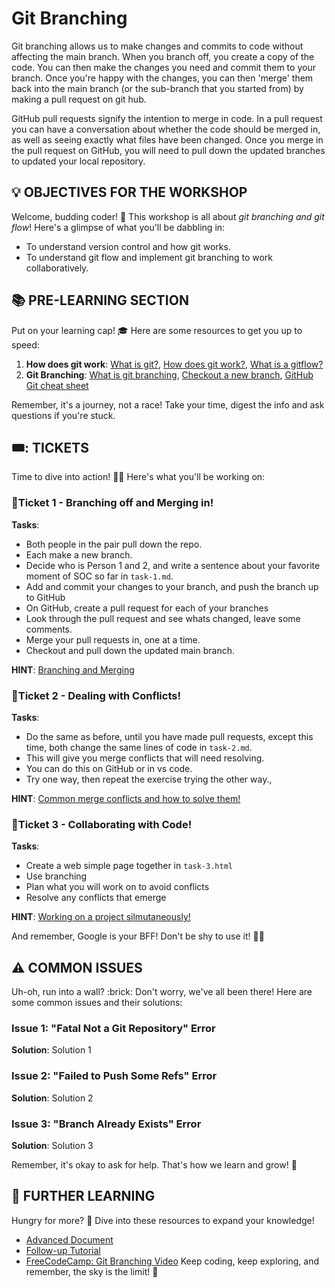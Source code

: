 # Git Branching

Git branching allows us to make changes and commits to code without affecting the main branch. When you branch off, you create a copy of the code. You can then make the changes you need and commit them to your branch. Once you're happy with the changes, you can then 'merge' them back into the main branch (or the sub-branch that you started from) by making a pull request on git hub.

GitHub pull requests signify the intention to merge in code. In a pull request you can have a conversation about whether the code should be merged in, as well as seeing exactly what files have been changed. Once you merge in the pull request on GitHub, you will need to pull down the updated branches to updated your local repository.

## :bulb: OBJECTIVES FOR THE WORKSHOP

Welcome, budding coder! :seedling: This workshop is all about *git branching and git flow*! Here's a glimpse of what you'll be dabbling in:

- To understand version control and how git works.
- To understand git flow and implement git branching to work collaboratively. 


## :books: PRE-LEARNING SECTION

Put on your learning cap! :mortar_board: Here are some resources to get you up to speed:

1. **How does git work**: [What is git?](https://www.w3schools.com/git/git_branch.asp?remote=github), [How does git work?](https://www.w3docs.com/learn-git/git-checkout.html#checking-out-new-branches-8), [What is a gitflow?](https://education.github.com/git-cheat-sheet-education.pdf) 
2. **Git Branching**: [What is git branching](https://www.w3schools.com/git/git_branch.asp?remote=github), [Checkout a new branch](https://www.w3docs.com/learn-git/git-checkout.html#checking-out-new-branches-8), [GitHub Git cheat sheet](https://education.github.com/git-cheat-sheet-education.pdf) 

Remember, it's a journey, not a race! Take your time, digest the info and ask questions if you're stuck.

## 🎟️: TICKETS 

Time to dive into action! :swimmer:‍♂️ Here's what you'll be working on:

### 🎫Ticket 1  - Branching off and Merging in!

**Tasks**: 

- Both people in the pair pull down the repo.
- Each make a new branch.
- Decide who is Person 1 and 2, and write a sentence about your favorite moment of SOC so far in `task-1.md`.
- Add and commit your changes to your branch, and push the branch up to GitHub
- On GitHub, create a pull request for each of your branches
- Look through the pull request and see whats changed, leave some comments.
- Merge your pull requests in, one at a time.
- Checkout and pull down the updated main branch.

**HINT**: [Branching and Merging](doc_link)

### 🎫Ticket 2 - Dealing with Conflicts!

**Tasks**: 
- Do the same as before, until you have made pull requests, except this time, both change the same lines of code in `task-2.md`.
- This will give you merge conflicts that will need resolving.
- You can do this on GitHub or in vs code.
- Try one way, then repeat the exercise trying the other way.,

**HINT**: [Common merge conflicts and how to solve them!](tutorial_link)

### 🎫Ticket 3 - Collaborating with Code!

**Tasks**: 

- Create a web simple page together in `task-3.html`
- Use branching
- Plan what you will work on to avoid conflicts
- Resolve any conflicts that emerge

**HINT**: [Working on a project silmutaneously!](tutorial_link)

And remember, Google is your BFF! Don't be shy to use it! :woman_technologist:

## :warning: COMMON ISSUES 

Uh-oh, run into a wall? :brick: Don't worry, we've all been there! Here are some common issues and their solutions:

### Issue 1: "Fatal Not a Git Repository" Error

**Solution**: Solution 1

### Issue 2:  "Failed to Push Some Refs" Error

**Solution**: Solution 2

### Issue 3: "Branch Already Exists" Error

**Solution**: Solution 3

Remember, it's okay to ask for help. That's how we learn and grow! :sunflower:

## :compass: FURTHER LEARNING

Hungry for more? :fork_and_knife: Dive into these resources to expand your knowledge!

- [Advanced Document](doc_link)
- [Follow-up Tutorial](tutorial_link)
- [FreeCodeCamp: Git Branching Video](video_link)
Keep coding, keep exploring, and remember, the sky is the limit! :rocket:
